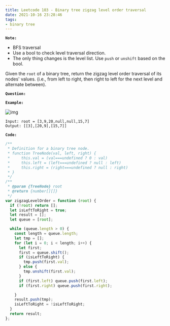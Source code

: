 ```yaml
---
title: Leetcode 103 - Binary tree zigzag level order traversal
date: 2021-10-16 23:28:46
tags:
- binary tree
---
```

**`Note:`**
- BFS traversal
- Use a bool to check level traversal direction.
- The only thing changes is the level list. Use `push` or `unshift` based on the bool.

Given the `root` of a binary tree, return the zigzag level order traversal of its nodes' values. (i.e., from left to right, then right to left for the next level and alternate between).

**`Question:`**


**`Example:`**

![img](https://assets.leetcode.com/uploads/2021/02/19/tree1.jpg)
```
Input: root = [3,9,20,null,null,15,7]
Output: [[3],[20,9],[15,7]]
```

**`Code:`**
```javascript
/**
 * Definition for a binary tree node.
 * function TreeNode(val, left, right) {
 *     this.val = (val===undefined ? 0 : val)
 *     this.left = (left===undefined ? null : left)
 *     this.right = (right===undefined ? null : right)
 * }
 */
/**
 * @param {TreeNode} root
 * @return {number[][]}
 */
var zigzagLevelOrder = function (root) {
  if (!root) return [];
  let isLeftToRight = true;
  let result = [];
  let queue = [root];

  while (queue.length > 0) {
    const length = queue.length;
    let tmp = [];
    for (let i = 0; i < length; i++) {
      let first;
      first = queue.shift();
      if (isLeftToRight) {
        tmp.push(first.val);
      } else {
        tmp.unshift(first.val);
      }
      if (first.left) queue.push(first.left);
      if (first.right) queue.push(first.right);

    }
    result.push(tmp);
    isLeftToRight = !isLeftToRight;
  }
  return result;
};
```